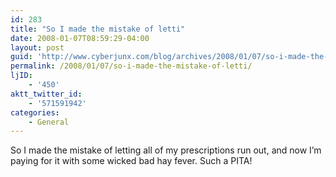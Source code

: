 ```yaml
---
id: 283
title: "So I made the mistake of letti"
date: 2008-01-07T08:59:29-04:00
layout: post
guid: 'http://www.cyberjunx.com/blog/archives/2008/01/07/so-i-made-the-mistake-of-letti/'
permalink: /2008/01/07/so-i-made-the-mistake-of-letti/
ljID:
    - '450'
aktt_twitter_id:
    - '571591942'
categories:
    - General
---
```


So I made the mistake of letting all of my prescriptions run out, and now I’m paying for it with some wicked bad hay fever. Such a PITA!